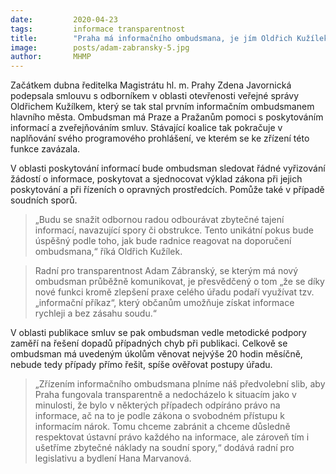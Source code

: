 ```yaml
---
date:         2020-04-23
tags:         informace transparentnost
title:        "Praha má informačního ombudsmana, je jím Oldřich Kužílek. Pomůže s poskytováním informací i publikací smluv"
image: 	      posts/adam-zabransky-5.jpg
author:       MHMP
---
```


Začátkem dubna ředitelka Magistrátu hl. m. Prahy Zdena Javornická podepsala smlouvu s odborníkem v oblasti otevřenosti veřejné správy Oldřichem Kužílkem, který se tak stal prvním informačním ombudsmanem hlavního města. Ombudsman má Praze a Pražanům pomoci s poskytováním informací a zveřejňováním smluv. Stávající koalice tak pokračuje v naplňování svého programového prohlášení, ve kterém se ke zřízení této funkce zavázala.

V oblasti poskytování informací bude ombudsman sledovat řádné vyřizování žádostí o informace, poskytovat a sjednocovat výklad zákona při jejich poskytování a při řízeních o opravných prostředcích. Pomůže také v případě soudních sporů.

> „Budu se snažit odbornou radou odbourávat zbytečné tajení informací, navazující spory či obstrukce. Tento unikátní pokus bude úspěšný podle toho, jak bude radnice reagovat na doporučení ombudsmana,“ říká Oldřich Kužílek.

> Radní pro transparentnost Adam Zábranský, se kterým má nový ombudsman průběžně komunikovat, je přesvědčený o tom „že se díky nové funkci kromě zlepšení praxe celého úřadu podaří využívat tzv. „informační příkaz“, který občanům umožňuje získat informace rychleji a bez zásahu soudu.“

V oblasti publikace smluv se pak ombudsman vedle metodické podpory zaměří na řešení dopadů případných chyb při publikaci. Celkově se ombudsman má uvedeným úkolům věnovat nejvýše 20 hodin měsíčně, nebude tedy případy přímo řešit, spíše ověřovat postupy úřadu.

> „Zřízením informačního ombudsmana plníme náš předvolební slib, aby Praha fungovala transparentně a nedocházelo k situacím jako v minulosti, že bylo v některých případech odpíráno právo na informace, ač na to je podle zákona o svobodném přístupu k informacím nárok. Tomu chceme zabránit a chceme důsledně respektovat ústavní právo každého na informace, ale zároveň tím i ušetříme zbytečné náklady na soudní spory,“ dodává radní pro legislativu a bydlení Hana Marvanová.
